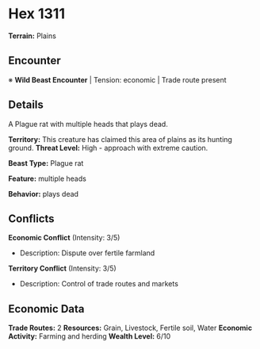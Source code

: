 # Hex 1311

**Terrain:** Plains

## Encounter
※ **Wild Beast Encounter** | Tension: economic | Trade route present

## Details
A Plague rat with multiple heads that plays dead.

**Territory:** This creature has claimed this area of plains as its hunting ground.
**Threat Level:** High - approach with extreme caution.

**Beast Type:** Plague rat

**Feature:** multiple heads

**Behavior:** plays dead

## Conflicts
**Economic Conflict** (Intensity: 3/5)
- Description: Dispute over fertile farmland

**Territory Conflict** (Intensity: 3/5)
- Description: Control of trade routes and markets

## Economic Data
**Trade Routes:** 2
**Resources:** Grain, Livestock, Fertile soil, Water
**Economic Activity:** Farming and herding
**Wealth Level:** 6/10
